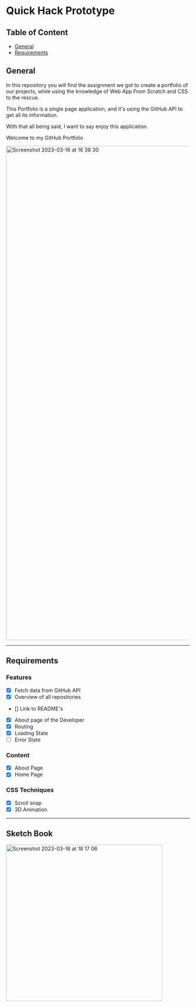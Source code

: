 # Quick Hack Prototype
## Table of Content
- [General]()
- [Requirements]()

## General
In this repository you will find the assignment we got to create a portfolio of our projects, while using the knowledge of Web App From Scratch and CSS to the rescue.

This Portfolio is a single page application, and it's using the GitHub API to get all its information.

With that all being said, I want to say enjoy this application.

Welcome to my GitHub Portfolio

<img width="1352" alt="Screenshot 2023-03-16 at 16 38 30" src="https://user-images.githubusercontent.com/59873140/225670337-949d8e97-4460-48cd-a121-a5ef08accd3d.png">

---

## Requirements

### Features
- [x] Fetch data from GitHub API
- [x] Overview of all repositories
- [] Link to README's
- [x] About page of the Developer
- [x] Routing
- [x] Loading State
- [ ] Error State

### Content
- [x] About Page
- [x] Home Page

### CSS Techniques
- [x] Scroll snap
- [x] 3D Animation

--- 

## Sketch Book
<img width="428" alt="Screenshot 2023-03-16 at 18 17 06" src="https://user-images.githubusercontent.com/59873140/225700164-f274d503-5d48-4087-a6d4-c004eb1a8022.png">
